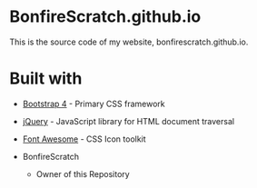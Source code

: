 # BonfireScratch.github.io
This is the source code of my website, bonfirescratch.github.io.

# Built with
- [Bootstrap 4](https://getbootstrap.com/) - Primary CSS framework
- [jQuery](https://jquery.com/) - JavaScript library for HTML document traversal
- [Font Awesome](https://fontawesome.com/) - CSS Icon toolkit

- BonfireScratch
    - Owner of this Repository
